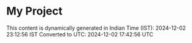 # My Project

This content is dynamically generated in Indian Time (IST): 2024-12-02 23:12:56 IST
Converted to UTC: 2024-12-02 17:42:56 UTC
